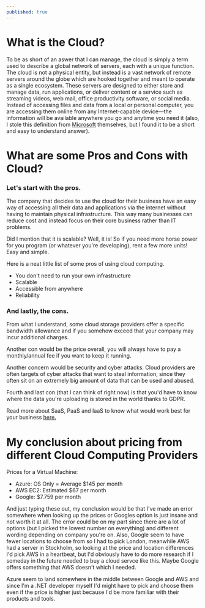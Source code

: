 ```yaml
---
published: true
---
```

# What is the Cloud?


To be as short of an aswer that I can manage, the cloud is simply a term used to describe a global network of servers, each with a unique function. The cloud is not a physical entity, but instead is a vast network of remote servers around the globe which are hooked together and meant to operate as a single ecosystem. These servers are designed to either store and manage data, run applications, or deliver content or a service such as streaming videos, web mail, office productivity software, or social media. Instead of accessing files and data from a local or personal computer, you are accessing them online from any Internet-capable device—the information will be available anywhere you go and anytime you need it (also, I stole this definition from [Microsoft](https://azure.microsoft.com/en-us/overview/what-is-the-cloud/) themselves, but I found it to be a short and easy to understand answer).


# What are some Pros and Cons with Cloud?

### Let's start with the pros.

The company that decides to use the cloud for their business have an easy way of accessing all their data and applications via the internet without having to maintain physical infrastructure. This way many businesses can reduce cost and instead focus on their core business rather than IT problems.

Did I mention that it is scalable? Well, it is! So if you need more horse power for you program (or whatever you're developing), rent a few more units! Easy and simple.

Here is a neat little list of some pros of using cloud computing.

- You don't need to run your own infrastructure
- Scalable
- Accessible from anywhere
- Reliability

### And lastly, the cons.

From what I understand, some cloud storage providers offer a specific bandwidth allowance and if you somehow exceed that your company may incur additional charges.

Another con would be the price overall, you will always have to pay a monthly/annual fee if you want to keep it running. 

Another concern would be security and cyber attacks. Cloud providers are often targets of cyber attacks that want to steal information, since they often sit on an extremely big amount of data that can be used and abused.

Fourth and last con (that I can think of right now) is that you'd have to know where the data you're uploading is stored in the world thanks to GDPR.


Read more about SaaS, PaaS and IaaS to know what would work best for your business [here.](https://www.businesstechweekly.com/operational-efficiency/cloud-computing/saas-vs-paas-vs-iaas/)


# My conclusion about pricing from different Cloud Computing Providers

Prices for a Virtual Machine:

- Azure: OS Only = Average $145 per month
- AWS EC2: Estimated $67 per month
- Google: $7.759 per month

And just typing these out, my conclusion would be that I've made an error somewhere when looking up the prices or Googles option is just insane and not worth it at all. The error could be on my part since there are a lot of options (but I picked the  lowest number on everything) and different wording depending on company you're on. Also, Google seem to have fewer locations to choose from so I had to pick London, meanwhile AWS had a server in Stockholm, so looking at the price and location differences I'd pick AWS in a heartbeat, but I'd obviously have to do more research if I someday in the future needed to buy a cloud servce like this. Maybe Google offers something that AWS doesn't which I needed. 

Azure seem to land somewhere in the middle between Google and AWS and since I'm a .NET developer myself I'd might have to pick and choose them even if the price is higher just because I'd be more familiar with their products and tools.

